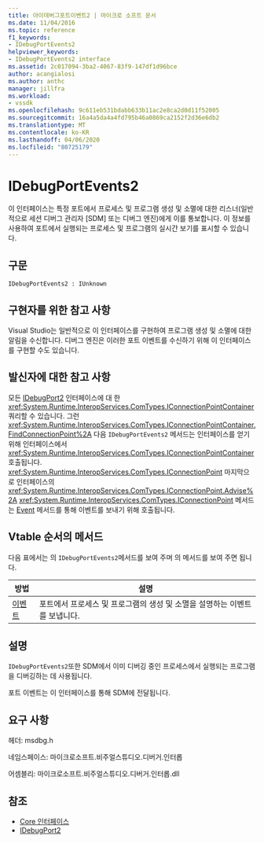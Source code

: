 ```yaml
---
title: 아이데버그포트이벤트2 | 마이크로 소프트 문서
ms.date: 11/04/2016
ms.topic: reference
f1_keywords:
- IDebugPortEvents2
helpviewer_keywords:
- IDebugPortEvents2 interface
ms.assetid: 2c017094-3ba2-4067-83f9-147df1d96bce
author: acangialosi
ms.author: anthc
manager: jillfra
ms.workload:
- vssdk
ms.openlocfilehash: 9c611eb531bdabb633b11ac2e8ca2d0d11f52005
ms.sourcegitcommit: 16a4a5da4a4fd795b46a0869ca2152f2d36e6db2
ms.translationtype: MT
ms.contentlocale: ko-KR
ms.lasthandoff: 04/06/2020
ms.locfileid: "80725179"
---
```

# <a name="idebugportevents2"></a>IDebugPortEvents2
이 인터페이스는 특정 포트에서 프로세스 및 프로그램 생성 및 소멸에 대한 리스너(일반적으로 세션 디버그 관리자 [SDM] 또는 디버그 엔진)에게 이를 통보합니다. 이 정보를 사용하여 포트에서 실행되는 프로세스 및 프로그램의 실시간 보기를 표시할 수 있습니다.

## <a name="syntax"></a>구문

```
IDebugPortEvents2 : IUnknown
```

## <a name="notes-for-implementers"></a>구현자를 위한 참고 사항
 Visual Studio는 일반적으로 이 인터페이스를 구현하여 프로그램 생성 및 소멸에 대한 알림을 수신합니다. 디버그 엔진은 이러한 포트 이벤트를 수신하기 위해 이 인터페이스를 구현할 수도 있습니다.

## <a name="notes-for-callers"></a>발신자에 대한 참고 사항
 모든 [IDebugPort2](../../../extensibility/debugger/reference/idebugport2.md) 인터페이스에 대 한 <xref:System.Runtime.InteropServices.ComTypes.IConnectionPointContainer> 쿼리할 수 있습니다. 그런 <xref:System.Runtime.InteropServices.ComTypes.IConnectionPointContainer.FindConnectionPoint%2A> 다음 `IDebugPortEvents2` 메서드는 인터페이스를 얻기 위해 인터페이스에서 <xref:System.Runtime.InteropServices.ComTypes.IConnectionPointContainer> 호출됩니다. <xref:System.Runtime.InteropServices.ComTypes.IConnectionPoint> 마지막으로 인터페이스의 <xref:System.Runtime.InteropServices.ComTypes.IConnectionPoint.Advise%2A> <xref:System.Runtime.InteropServices.ComTypes.IConnectionPoint> 메서드는 [Event](../../../extensibility/debugger/reference/idebugportevents2-event.md) 메서드를 통해 이벤트를 보내기 위해 호출됩니다.

## <a name="methods-in-vtable-order"></a>Vtable 순서의 메서드
 다음 표에서는 의 `IDebugPortEvents2`메서드를 보여 주며 의 메서드를 보여 주면 됩니다.

|방법|설명|
|------------|-----------------|
|[이벤트](../../../extensibility/debugger/reference/idebugportevents2-event.md)|포트에서 프로세스 및 프로그램의 생성 및 소멸을 설명하는 이벤트를 보냅니다.|

## <a name="remarks"></a>설명
 `IDebugPortEvents2`또한 SDM에서 이미 디버깅 중인 프로세스에서 실행되는 프로그램을 디버깅하는 데 사용됩니다.

 포트 이벤트는 이 인터페이스를 통해 SDM에 전달됩니다.

## <a name="requirements"></a>요구 사항
 헤더: msdbg.h

 네임스페이스: 마이크로소프트.비주얼스튜디오.디버거.인터롭

 어셈블리: 마이크로소프트.비주얼스튜디오.디버거.인터롭.dll

## <a name="see-also"></a>참조
- [Core 인터페이스](../../../extensibility/debugger/reference/core-interfaces.md)
- [IDebugPort2](../../../extensibility/debugger/reference/idebugport2.md)

